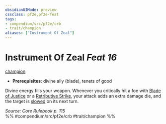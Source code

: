 ```yaml
---
obsidianUIMode: preview
cssclass: pf2e,pf2e-feat
tags:
- compendium/src/pf2e/crb
- trait/champion
aliases: ["Instrument Of Zeal"]
---
```

# Instrument Of Zeal  *Feat 16*  
[champion](../../Rules/traits/champion.md)  

- **Prerequisites**: divine ally (blade), tenets of good

Divine energy fills your weapon. Whenever you critically hit a foe with [Blade of Justice](blade-of-justice.md) or a [Retributive Strike](../../Rules/actions/retributive-strike.md), your attack adds an extra damage die, and the target is [slowed](../../Rules/conditions.md#Slowed) on its next turn.

*Source: Core Rulebook p. 115*  
%% #compendium/src/pf2e/crb #trait/champion %%